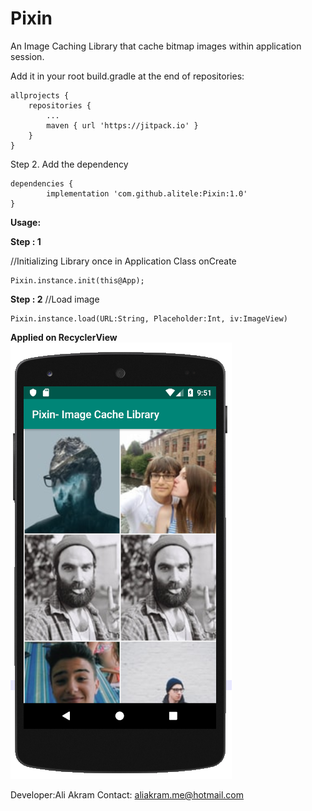 # Pixin
An Image Caching Library that cache bitmap images within application session.

Add it in your root build.gradle at the end of repositories:

	allprojects {
		repositories {
			...
			maven { url 'https://jitpack.io' }
		}
	}
	
	
Step 2. Add the dependency

	dependencies {
	        implementation 'com.github.alitele:Pixin:1.0'
	}
**Usage:**

**Step : 1**

//Initializing Library once in Application Class onCreate
```
Pixin.instance.init(this@App);
```

**Step : 2**
//Load image
```
Pixin.instance.load(URL:String, Placeholder:Int, iv:ImageView)
```

**Applied on RecyclerView**
![alt text](https://github.com/alitele/Pixin/blob/master/sample.png)

Developer:Ali Akram
Contact: aliakram.me@hotmail.com